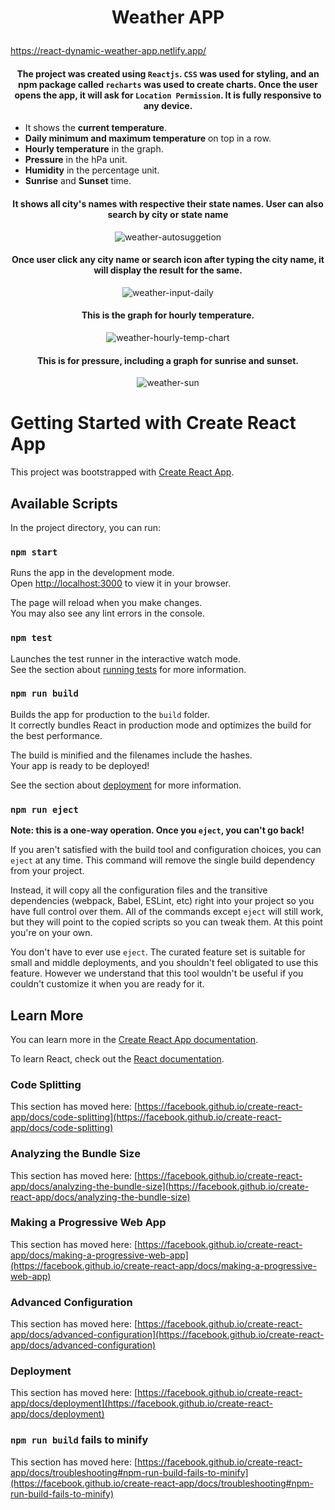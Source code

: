 # <p align="center">Weather APP</p>

https://react-dynamic-weather-app.netlify.app/

#### <p align="center">The project was created using `Reactjs`. `CSS` was used for styling, and an npm package called `recharts` was used to create charts. Once the user opens the app, it will ask for `Location Permission`. It is fully responsive to any device.<p/>

- It shows the <b>current temperature</b>.
- <b>Daily minimum and maximum temperature</b> on top in a row.
- <b>Hourly temperature</b> in the graph.
- <b>Pressure</b> in the hPa unit.
- <b>Humidity</b> in the percentage unit.
- <b>Sunrise</b> and <b>Sunset</b> time.

<div align="center">

#### <p>It shows all city's names with respective their state names. User can also search by city or state name</p>

![weather-autosuggetion](https://user-images.githubusercontent.com/86405170/174495662-de7a8dc4-db4f-4b60-a673-603732ed3f07.PNG)

#### <p>Once user click any city name or search icon after typing the city name, it will display the result for the same.</p>

![weather-input-daily](https://user-images.githubusercontent.com/86405170/174495130-9bdd45e7-e69b-4e11-a4e5-99e0542a15eb.PNG)

#### <p>This is the graph for hourly temperature.</P>

![weather-hourly-temp-chart](https://user-images.githubusercontent.com/86405170/174495671-e17fe92e-4d61-43ef-af1c-c20355e250ea.PNG)

#### <p>This is for pressure, including a graph for sunrise and sunset.</P>

![weather-sun](https://user-images.githubusercontent.com/86405170/174495669-b7ec8624-effc-455c-8ac7-abba0d1da32f.PNG)</div>

# Getting Started with Create React App

This project was bootstrapped with [Create React App](https://github.com/facebook/create-react-app).

## Available Scripts

In the project directory, you can run:

### `npm start`

Runs the app in the development mode.\
Open [http://localhost:3000](http://localhost:3000) to view it in your browser.

The page will reload when you make changes.\
You may also see any lint errors in the console.

### `npm test`

Launches the test runner in the interactive watch mode.\
See the section about [running tests](https://facebook.github.io/create-react-app/docs/running-tests) for more information.

### `npm run build`

Builds the app for production to the `build` folder.\
It correctly bundles React in production mode and optimizes the build for the best performance.

The build is minified and the filenames include the hashes.\
Your app is ready to be deployed!

See the section about [deployment](https://facebook.github.io/create-react-app/docs/deployment) for more information.

### `npm run eject`

**Note: this is a one-way operation. Once you `eject`, you can't go back!**

If you aren't satisfied with the build tool and configuration choices, you can `eject` at any time. This command will remove the single build dependency from your project.

Instead, it will copy all the configuration files and the transitive dependencies (webpack, Babel, ESLint, etc) right into your project so you have full control over them. All of the commands except `eject` will still work, but they will point to the copied scripts so you can tweak them. At this point you're on your own.

You don't have to ever use `eject`. The curated feature set is suitable for small and middle deployments, and you shouldn't feel obligated to use this feature. However we understand that this tool wouldn't be useful if you couldn't customize it when you are ready for it.

## Learn More

You can learn more in the [Create React App documentation](https://facebook.github.io/create-react-app/docs/getting-started).

To learn React, check out the [React documentation](https://reactjs.org/).

### Code Splitting

This section has moved here: [https://facebook.github.io/create-react-app/docs/code-splitting](https://facebook.github.io/create-react-app/docs/code-splitting)

### Analyzing the Bundle Size

This section has moved here: [https://facebook.github.io/create-react-app/docs/analyzing-the-bundle-size](https://facebook.github.io/create-react-app/docs/analyzing-the-bundle-size)

### Making a Progressive Web App

This section has moved here: [https://facebook.github.io/create-react-app/docs/making-a-progressive-web-app](https://facebook.github.io/create-react-app/docs/making-a-progressive-web-app)

### Advanced Configuration

This section has moved here: [https://facebook.github.io/create-react-app/docs/advanced-configuration](https://facebook.github.io/create-react-app/docs/advanced-configuration)

### Deployment

This section has moved here: [https://facebook.github.io/create-react-app/docs/deployment](https://facebook.github.io/create-react-app/docs/deployment)

### `npm run build` fails to minify

This section has moved here: [https://facebook.github.io/create-react-app/docs/troubleshooting#npm-run-build-fails-to-minify](https://facebook.github.io/create-react-app/docs/troubleshooting#npm-run-build-fails-to-minify)
